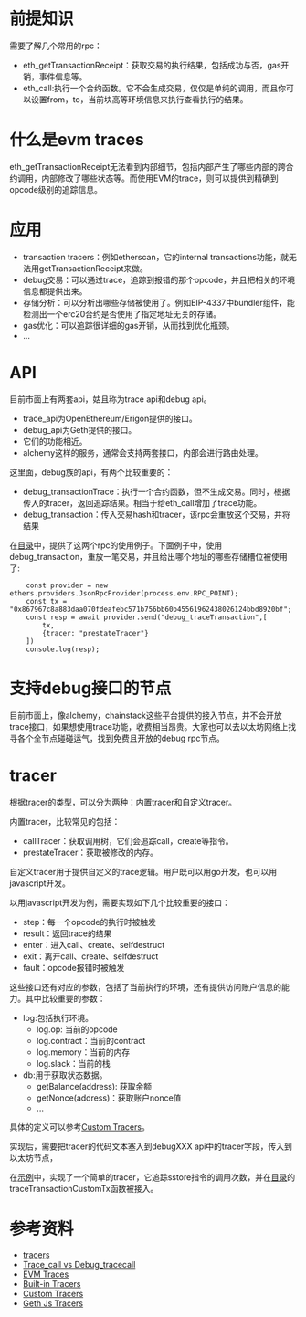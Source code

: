 # 前提知识
需要了解几个常用的rpc：
- eth_getTransactionReceipt：获取交易的执行结果，包括成功与否，gas开销，事件信息等。
- eth_call:执行一个合约函数。它不会生成交易，仅仅是单纯的调用，而且你可以设置from，to，当前块高等环境信息来执行查看执行的结果。


# 什么是evm traces
eth_getTransactionReceipt无法看到内部细节，包括内部产生了哪些内部的跨合约调用，内部修改了哪些状态等。而使用EVM的trace，则可以提供到精确到opcode级别的追踪信息。

# 应用
- transaction tracers：例如etherscan，它的internal transactions功能，就无法用getTransactionReceipt来做。
- debug交易：可以通过trace，追踪到报错的那个opcode，并且把相关的环境信息都提供出来。
- 存储分析：可以分析出哪些存储被使用了。例如EIP-4337中bundler组件，能检测出一个erc20合约是否使用了指定地址无关的存储。
- gas优化：可以追踪很详细的gas开销，从而找到优化瓶颈。
- ...

# API
目前市面上有两套api，姑且称为trace api和debug api。
- trace_api为OpenEthereum/Erigon提供的接口。
- debug_api为Geth提供的接口。
- 它们的功能相近。
- alchemy这样的服务，通常会支持两套接口，内部会进行路由处理。

这里面，debug族的api，有两个比较重要的：
- debug_transactionTrace：执行一个合约函数，但不生成交易。同时，根据传入的tracer，返回追踪结果。相当于给eth_call增加了trace功能。
- debug_transaction：传入交易hash和tracer，该rpc会重放这个交易，并将结果

在[目录](./demo/src/main.js)中，提供了这两个rpc的使用例子。下面例子中，使用debug_transaction，重放一笔交易，并且给出哪个地址的哪些存储槽位被使用了:

```
    const provider = new ethers.providers.JsonRpcProvider(process.env.RPC_POINT);
    const tx = "0x867967c8a883daa070fdeafebc571b756bb60b45561962438026124bbd8920bf";
    const resp = await provider.send("debug_traceTransaction",[
        tx,
        {tracer: "prestateTracer"}
    ])
    console.log(resp);
```

# 支持debug接口的节点
目前市面上，像alchemy，chainstack这些平台提供的接入节点，并不会开放trace接口，如果想使用trace功能，收费相当昂贵。大家也可以去以太坊网络上找寻各个全节点碰碰运气，找到免费且开放的debug rpc节点。

# tracer
根据tracer的类型，可以分为两种：内置tracer和自定义tracer。

内置tracer，比较常见的包括：
- callTracer：获取调用树，它们会追踪call，create等指令。
- prestateTracer：获取被修改的内存。

自定义tracer用于提供自定义的trace逻辑。用户既可以用go开发，也可以用javascript开发。

以用javascript开发为例，需要实现如下几个比较重要的接口：
- step：每一个opcode的执行时被触发
- result：返回trace的结果
- enter：进入call、create、selfdestruct
- exit：离开call、create、selfdestruct
- fault：opcode报错时被触发

这些接口还有对应的参数，包括了当前执行的环境，还有提供访问账户信息的能力。其中比较重要的参数：
- log:包括执行环境。
    - log.op: 当前的opcode
    - log.contract：当前的contract
    - log.memory：当前的内存
    - log.slack：当前的栈
- db:用于获取状态数据。
    - getBalance(address): 获取余额
    - getNonce(address)：获取账户nonce值
    - ...

具体的定义可以参考[Custom Tracers](https://geth.ethereum.org/docs/developers/evm-tracing/custom-tracer)。

实现后，需要把tracer的代码文本塞入到debugXXX api中的tracer字段，传入到以太坊节点，

在[示例](./demo/src/my_tracer.js)中，实现了一个简单的tracer，它追踪sstore指令的调用次数，并在[目录](./demo/src/main.js)的traceTransactionCustomTx函数被接入。


# 参考资料
- [tracers](https://geth.ethereum.org/docs/developers/evm-tracing/built-in-tracers)
- [Trace_call vs Debug_tracecall](https://docs.alchemy.com/reference/trace_call-vs-debug_tracecall)
- [EVM Traces](https://docs.alchemy.com/reference/what-are-evm-traces)
- [Built-in Tracers](https://geth.ethereum.org/docs/developers/evm-tracing/built-in-tracers)
- [Custom Tracers](https://geth.ethereum.org/docs/developers/evm-tracing/custom-tracer)
- [Geth Js Tracers](https://github.com/ethereum/go-ethereum/tree/master/eth/tracers/js/internal/tracers)